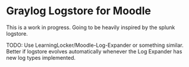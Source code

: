 # Graylog Logstore for Moodle

This is a work in progress. Going to be heavily inspired by the splunk logstore.

TODO: Use LearningLocker/Moodle-Log-Expander or something similar. 
Better if logstore evolves automatically whenever the Log Expander has new log types implemented.